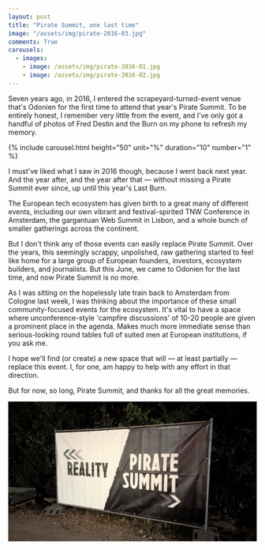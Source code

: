 ```yaml
---
layout: post
title: "Pirate Summit, one last time"
image: "/assets/img/pirate-2016-03.jpg"
comments: True
carousels:
  - images: 
    - image: /assets/img/pirate-2016-01.jpg
    - image: /assets/img/pirate-2016-02.jpg
---
```


Seven years ago, in 2016, I entered the scrapeyard-turned-event venue that's Odonien for the first time to attend that year's Pirate Summit. To be entirely honest, I remember very little from the event, and I've only got a handful of photos of Fred Destin and the Burn on my phone to refresh my memory.

{% include carousel.html height="50" unit="%" duration="10" number="1" %}

I must've liked what I saw in 2016 though, because I went back next year. And the year after, and the year after that — without missing a Pirate Summit ever since, up until this year's Last Burn. 

The European tech ecosystem has given birth to a great many of different events, including our own vibrant and festival-spirited TNW Conference in Amsterdam, the gargantuan Web Summit in Lisbon, and a whole bunch of smaller gatherings across the continent. 

But I don't think any of those events can easily replace Pirate Summit. Over the years, this seemingly scrappy, unpolished, raw gathering started to feel like home for a large group of European founders, investors, ecosystem builders, and journalists. But this June, we came to Odonien for the last time, and now Pirate Summit is no more.

As I was sitting on the hopelessly late train back to Amsterdam from Cologne last week, I was thinking about the importance of these small community-focused events for the ecosystem. It's vital to have a space where unconference-style 'campfire discussions' of 10-20 people are given a prominent place in the agenda. Makes much more immediate sense than serious-looking round tables full of suited men at European institutions, if you ask me. 

I hope we'll find (or create) a new space that will — at least partially — replace this event. I, for one, am happy to help with any effort in that direction. 

But for now, so long, Pirate Summit, and thanks for all the great memories. 

<img src="/assets/img/pirate-summit-reality.jpg" caption="">